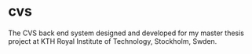 # cvs
The CVS back end system designed and developed for my master thesis project at KTH Royal Institute of Technology, Stockholm, Swden.
